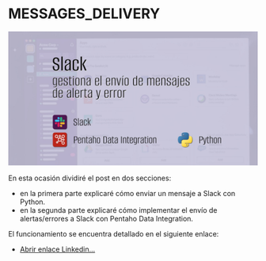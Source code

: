 # MESSAGES_DELIVERY

![imagen](https://github.com/bernabeudario/MESSAGES_DELIVERY/blob/main/img-portada.jpg?raw=true)

En esta ocasión dividiré el post en dos secciones:
* en la primera parte explicaré cómo enviar un mensaje a Slack con Python.
* en la segunda parte explicaré cómo implementar el envío de alertas/errores a Slack con Pentaho Data Integration.

El funcionamiento se encuentra detallado en el siguiente enlace:
* [Abrir enlace Linkedin...](https://www.linkedin.com/pulse/slack-como-enviar-mensajes-con-python-y-pentaho-data-dario-bernabeu)
